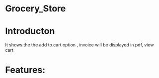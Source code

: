# Grocery_Store
# Introducton
It shows the the add to cart option , invoice will be displayed in pdf, view cart 
# Features:

